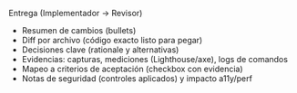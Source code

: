 Entrega (Implementador → Revisor)
- Resumen de cambios (bullets)  
- Diff por archivo (código exacto listo para pegar)  
- Decisiones clave (rationale y alternativas)  
- Evidencias: capturas, mediciones (Lighthouse/axe), logs de comandos  
- Mapeo a criterios de aceptación (checkbox con evidencia)  
- Notas de seguridad (controles aplicados) y impacto a11y/perf
